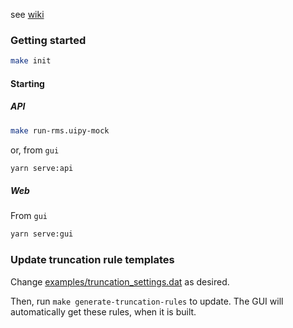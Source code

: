 see [wiki](https://git.equinor.com/APS/GUI/wikis/)

### Getting started

```bash
make init
```

#### Starting

##### API
```bash
make run-rms.uipy-mock
```
or, from `gui`
```bash
yarn serve:api
```

##### Web
From `gui`
```bash
yarn serve:gui
```


### Update truncation rule templates
Change [examples/truncation_settings.dat](examples/truncation_settings.dat) as desired.

Then, run `make generate-truncation-rules` to update.
The GUI will automatically get these rules, when it is built.
